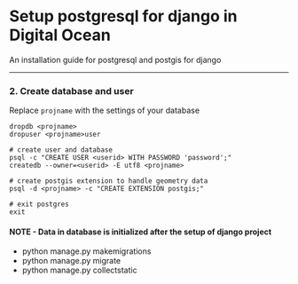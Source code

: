 # Setup postgresql for django in Digital Ocean

An installation guide for postgresql and postgis for django

----------


### 2. Create database and user
Replace `projname` with the settings of your database
```
dropdb <projname>
dropuser <projname>user

# create user and database
psql -c "CREATE USER <userid> WITH PASSWORD 'password';"
createdb --owner=<userid> -E utf8 <projname>

# create postgis extension to handle geometry data
psql -d <projname> -c "CREATE EXTENSION postgis;"

# exit postgres
exit
```


#### NOTE - Data in database is initialized after the setup of django project
* python manage.py makemigrations
* python manage.py migrate
* python manage.py collectstatic
